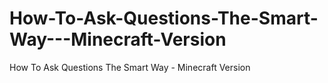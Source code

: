 # How-To-Ask-Questions-The-Smart-Way---Minecraft-Version
How To Ask Questions The Smart Way - Minecraft Version
